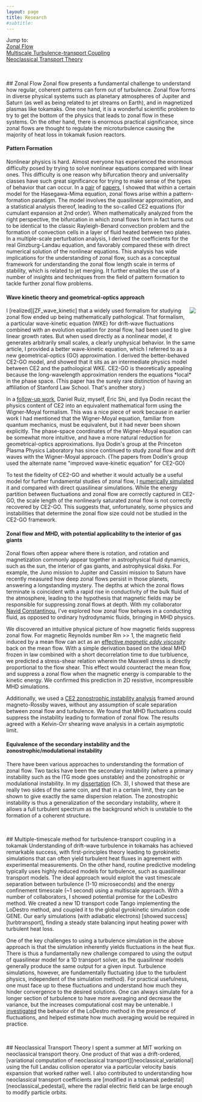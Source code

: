 ```yaml
---
layout: page
title: Research
#subtitle:
---
```


Jump to: <br />
<a href="#zonalflow">Zonal Flow</a> <br />
<a href="#coupling"> Multiscale Turbulence-transport Coupling </a> <br />
<a href="#neoclassical">Neoclassical Transport Theory</a>

<h2 id="zonalflow"></h2> <br />
## Zonal Flow
Zonal flow presents a fundamental challenge to understand how regular, coherent patterns can form out of turbulence.  Zonal flow forms in diverse physical systems such as planetary atmospheres of Jupiter and Saturn (as well as being related to jet streams on Earth), and in magnetized plasmas like tokamaks.  One one hand, it is a wonderful scientific problem to try to get the bottom of the physics that leads to zonal flow in these systems.  On the other hand, there is enormous practical significance, since zonal flows are thought to regulate the microturbulence causing the majority of heat loss in tokamak fusion reactors.

#### Pattern Formation
Nonlinear physics is hard.  Almost everyone has experienced the enormous difficulty posed by trying to solve nonlinear equations compared with linear ones.  This difficulty is one reason why bifurcation theory and universality classes have such great significance for trying to make sense of the types of behavior that can occur.  In a [pair][ZF_pattern_formation] of [papers][ZF_generation_njp], I showed that within a certain model for the Hasegawa-Mima equation, zonal flows arise within a pattern-formation paradigm.  The model involves the quasilinear approximation, and a statistical analysis thereof, leading to the so-called CE2 equations (for cumulant expansion at 2nd order).  When mathematically analyzed from the right perspective, the bifurcation in which zonal flows form in fact turns out to be identical to the classic Rayleigh-Benard convection problem and the formation of convection cells in a layer of fluid heated between two plates.  In a multiple-scale perturbation analysis, I derived the coefficients for the real Ginzburg-Landau equation, and favorably compared these with direct numerical solution of the nonlinear equations.  This analysis has wide implications for the understanding of zonal flow, such as a conceptual framework for understanding the zonal flow length scale in terms of stability, which is related to jet merging.  It further enables the use of a number of insights and techniques from the field of pattern formation to tackle further zonal flow problems.



#### Wave kinetic theory and geometrical-optics approach
<img style="padding: 0 0 10px 10px; float: right;" src="../img/ZF_theory_hierarchy.png" />
I [realized][ZF_wave_kinetic] that a widely used formalism for studying zonal flow ended up being mathematically pathological.  That formalism, a particular wave-kinetic equation (WKE) for drift-wave fluctuations combined with an evolution equation for zonal flow, had been used to give linear growth rates.  But when used directly as a nonlinear model, it generates arbitrarily small scales, a clearly unphysical behavior.  In the same article, I provided a better wave-kinetic equation, which I referred to as a new geometrical-optics (GO) approximation.  I derived the better-behaved CE2-GO model, and showed that it sits as an intermediate physics model between CE2 and the pathological WKE.  CE2-GO is theoretically appealing because the long-wavelength approximation renders the equations *local* in the phase space. (This paper has the surely rare distinction of having an affiliation of Stanford Law School.  That's another story.)

In a [follow-up work][CE2_Wigner_Moyal], Daniel Ruiz, myself, Eric Shi, and Ilya Dodin recast the physics content of CE2 into an equivalent mathematical form using the Wigner-Moyal formalism.  This was a nice piece of work because in earlier work I had mentioned that the Wigner-Moyal equation, familiar from quantum mechanics, must be equivalent, but it had never been shown explicitly.  The phase-space coordinates of the Wigner-Moyal equation can be somewhat more intuitive, and have a more natural reduction for geometrical-optics approximations.  Ilya Dodin's group at the Princeton Plasma Physics Laboratory has since continued to study zonal flow and drift waves with the Wigner-Moyal approach. (The papers from Dodin's group used the alternate name "improved wave-kinetic equation" for CE2-GO)

To test the fidelity of CE2-GO and whether it would actually be a useful model for further fundamental studies of zonal flow, I [numerically simulated][CE2GO_simulation] it and compared with direct quasilinear simulations.  While the energy partition between fluctuations and zonal flow are correctly captured in CE2-GO, the scale length of the nonlinearly saturated zonal flow is not correctly recovered by CE2-GO.  This suggests that, unfortunately, some physics and instabilities that determine the zonal flow size could not be studied in the CE2-GO framework.

#### Zonal flow and MHD, with potential applicability to the interior of gas giants
Zonal flows often appear where there is rotation, and rotation and magnetization commonly appear together in astrophysical fluid dynamics, such as the sun, the interior of gas giants, and astrophysical disks.  For example, the Juno mission to Jupiter and Cassini mission to Saturn have recently measured how deep zonal flows persist in those planets, answering a longstanding mystery.  The depths at which the zonal flows terminate is coincident with a rapid rise in conductivity of the bulk fluid of the atmosphere, leading to the hypothesis that magnetic fields may be responsible for suppressing zonal flows at depth.  With my collaborator [Navid Constantinou][constantinou], I've explored how zonal flow behaves in a conducting fluid, as opposed to ordinary hydrodynamic fluids, bringing in MHD physics.  

We discovered an intuitive physical picture of how magnetic fields suppress zonal flow.  For magnetic Reynolds number Rm >> 1, the magnetic field induced by a mean flow can act as an [effective *magnetic eddy viscosity*](../publications/magneticviscosity2019.pdf) back on the mean flow.  With a simple derivation based on the ideal MHD frozen in law combined with a short decorrelation time to due turbluence, we predicted a stress-shear relation wherein the Maxwell stress is directly proportional to the flow shear.  This effect would counteract the mean flow, and suppress a zonal flow when the magnetic energy is comparable to the kinetic energy.  We confirmed this prediction in 2D resistive, incompressible MHD simulations.

Additionally, we used a [CE2 zonostrophic instability analysis](../publications/magneticsuppression2018.pdf) framed around magneto-Rossby waves, without any assumption of scale separation between zonal flow and turbulence.  We found that MHD fluctuations could suppress the instability leading to formation of zonal flow.  The results agreed with a Kelvin-Orr shearing wave analysis in a certain asymptotic limit.


#### Equivalence of the secondary instability and the zonostrophic/modulational instability
There have been various approaches to understanding the formation of zonal flow.  Two tacks have been the secondary instability (where a primary instability such as the ITG mode goes unstable) and the zonostrophic or modulational instability.  In my [dissertation][parker_phd_thesis] (Ch. 3), I showed that these are really two sides of the same coin, and that in a certain limit, they can be shown to give exactly the same dispersion relation.  The zonostrophic instability is thus a generalization of the secondary instability, where it allows a full turbulent spectrum as the background which is unstable to the formation of a coherent structure.

<h2 id="coupling"></h2> <br />
## Multiple-timescale method for turbulence-transport coupling in a tokamak
Understanding of drift-wave turbulence in tokamaks has achieved remarkable success, with first-principles theory leading to gyrokinetic simulations that can often yield turbulent heat fluxes in agreement with experimental measurements.  On the other hand, routine predictive modeling typically uses highly reduced models for turbulence, such as quasilinear transport models.  The ideal approach would exploit the vast timescale separation between turbulence (1-10 microseconds) and the energy confinement timescale (~1 second) using a multiscale approach.  With a number of collaborators, I showed potential promise for the LoDestro method.  We created a new 1D transport code Tango implementing the LoDestro method, and coupled it to the global gyrokinetic simulation code GENE.  Our early simulations (with adiabatic electrons) [showed success][turbtransport], finding a steady state balancing input heating power with turbulent heat loss.

One of the key challenges to using a turbulence simulation in the above approach is that the simulation inherently yields fluctuations in the heat flux.  There is thus a fundamentally new challenge compared to using the output of quasilinear model for a 1D transport solver, as the quasilinear models generally produce the same output for a given input.  Turbulence simulations, however, are fundamentally fluctuating (due to the turbulent physics, independent of the simulation method).  For practical usefulness, one must face up to these fluctuations and understand how much they hinder convergence to the desired solutions.  One can always simulate for a longer section of turbulence to have more averaging and decrease the variance, but the increases computational cost may be untenable.  I [investigated][turbtransport_noise] the behavior of the LoDestro method in the presence of fluctuations, and helped estimate how much averaging would be required in practice.

<h2 id="neoclassical"></h2> <br />
## Neoclassical Transport Theory
I spent a summer at MIT working on neoclassical transport theory.  One product of that was a drift-ordered, [variational computation of neoclassical transport][neoclassical_variational] using the full Landau collision operator via a particular velocity basis expansion that worked rather well.  I also contributed to understanding how neoclassical transport coefficients are [modified in a tokamak pedestal][neoclassical_pedestal], where the radial electric field can be large enough to modify particle orbits.



[magneticsuppression2018]: ../publications/magneticsuppression2018.pdf
[magneticviscosity2019]: ../publications/magneticviscosity2019.pdf
[ZF_pattern_formation]: ../publications/ZF_pattern_formation.pdf
[ZF_generation_njp]: ../publications/ZF_generation_njp.pdf
[ZF_wave_kinetic]: ../publications/ZF_wave_kinetic.pdf
[CE2_Wigner_Moyal]: ../publications/CE2GO_Wigner_Moyal.pdf
[CE2GO_simulation]: ../publications/CE2GO_simulation.pdf

[parker_phd_thesis]: ../publications/parker_phd_thesis.pdf

[neoclassical_pedestal]: ../publications/neoclassical_pedestal.pdf
[neoclassical_variational]: ../publications/neoclassical_variational.pdf

[turbtransport]: ../publications/turbtransport.pdf
[turbtransport_noise]: ../publications/turbtransport_noise.pdf

[magneticviscosity2019]: magneticviscosity2019.pdf
[magneticsuppression2018]: magneticsuppression2018.pdf

[constantinou]: https://www.navidconstantinou.com/
